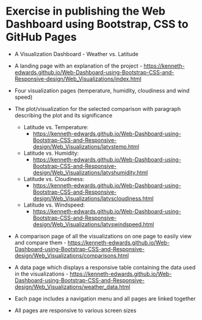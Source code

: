 # Exercise in publishing the Web Dashboard using Bootstrap, CSS to GitHub Pages
* A Visualization Dashboard - Weather vs. Latitude

* A landing page with an explanation of the project - https://kenneth-edwards.github.io/Web-Dashboard-using-Bootstrap-CSS-and-Responsive-design/Web_Visualizations/index.html
* Four visualization pages (temperature, humidity, cloudiness and wind speed)
* The plot/visualization for the selected comparison with paragraph describing the plot and its significance
  * Latitude vs. Temperature:
    * https://kenneth-edwards.github.io/Web-Dashboard-using-Bootstrap-CSS-and-Responsive-design/Web_Visualizations/latvstemp.html
  * Latitude vs. Humidity:
    * https://kenneth-edwards.github.io/Web-Dashboard-using-Bootstrap-CSS-and-Responsive-design/Web_Visualizations/latvshumidity.html
  * Latitude vs. Cloudiness:
    * https://kenneth-edwards.github.io/Web-Dashboard-using-Bootstrap-CSS-and-Responsive-design/Web_Visualizations/latvscloudiness.html
  * Latitude vs. Windspeed:
    * https://kenneth-edwards.github.io/Web-Dashboard-using-Bootstrap-CSS-and-Responsive-design/Web_Visualizations/latvswindspeed.html
* A comparison page of all the visualizations on one page to easily view and compare them - https://kenneth-edwards.github.io/Web-Dashboard-using-Bootstrap-CSS-and-Responsive-design/Web_Visualizations/comparisons.html
* A data page which displays a responsive table containing the data used in the visualizations - https://kenneth-edwards.github.io/Web-Dashboard-using-Bootstrap-CSS-and-Responsive-design/Web_Visualizations/weather_data.html
* Each page includes a navigation menu and all pages are linked together
* All pages are responsive to various screen sizes

